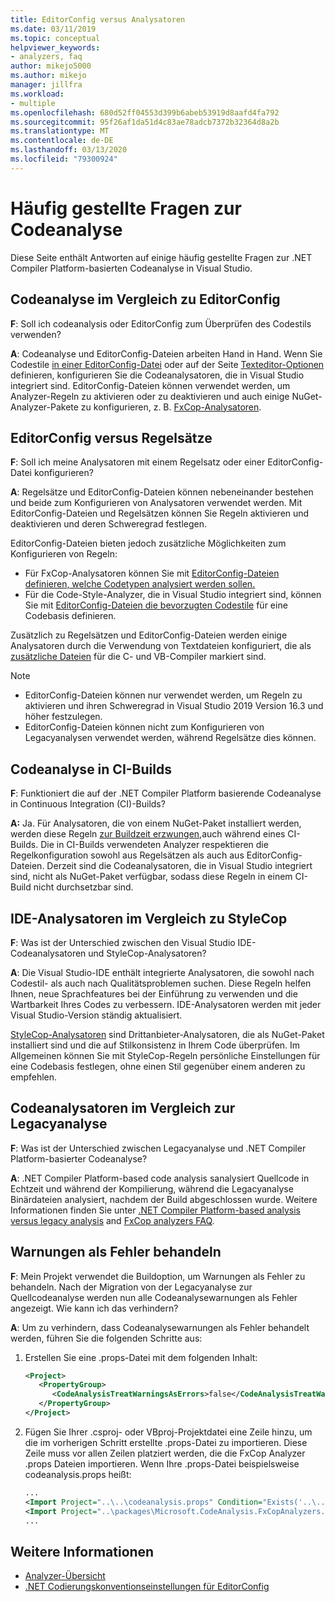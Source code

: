 ```yaml
---
title: EditorConfig versus Analysatoren
ms.date: 03/11/2019
ms.topic: conceptual
helpviewer_keywords:
- analyzers, faq
author: mikejo5000
ms.author: mikejo
manager: jillfra
ms.workload:
- multiple
ms.openlocfilehash: 680d52ff04553d399b6abeb53919d8aafd4fa792
ms.sourcegitcommit: 95f26af1da51d4c83ae78adcb7372b32364d8a2b
ms.translationtype: MT
ms.contentlocale: de-DE
ms.lasthandoff: 03/13/2020
ms.locfileid: "79300924"
---
```

# <a name="code-analysis-faq"></a>Häufig gestellte Fragen zur Codeanalyse

Diese Seite enthält Antworten auf einige häufig gestellte Fragen zur .NET Compiler Platform-basierten Codeanalyse in Visual Studio.

## <a name="code-analysis-versus-editorconfig"></a>Codeanalyse im Vergleich zu EditorConfig

**F**: Soll ich codeanalysis oder EditorConfig zum Überprüfen des Codestils verwenden?

**A**: Codeanalyse und EditorConfig-Dateien arbeiten Hand in Hand. Wenn Sie Codestile [in einer EditorConfig-Datei](../ide/editorconfig-code-style-settings-reference.md) oder auf der Seite [Texteditor-Optionen](../ide/code-styles-and-code-cleanup.md) definieren, konfigurieren Sie die Codeanalysatoren, die in Visual Studio integriert sind. EditorConfig-Dateien können verwendet werden, um Analyzer-Regeln zu aktivieren oder zu deaktivieren und auch einige NuGet-Analyzer-Pakete zu konfigurieren, z. B. [FxCop-Analysatoren](configure-fxcop-analyzers.md).

## <a name="editorconfig-versus-rule-sets"></a>EditorConfig versus Regelsätze

**F**: Soll ich meine Analysatoren mit einem Regelsatz oder einer EditorConfig-Datei konfigurieren?

**A**: Regelsätze und EditorConfig-Dateien können nebeneinander bestehen und beide zum Konfigurieren von Analysatoren verwendet werden. Mit EditorConfig-Dateien und Regelsätzen können Sie Regeln aktivieren und deaktivieren und deren Schweregrad festlegen.

EditorConfig-Dateien bieten jedoch zusätzliche Möglichkeiten zum Konfigurieren von Regeln:

- Für FxCop-Analysatoren können Sie mit [EditorConfig-Dateien definieren, welche Codetypen analysiert werden sollen.](fxcop-analyzer-options.md)
- Für die Code-Style-Analyzer, die in Visual Studio integriert sind, können Sie mit [EditorConfig-Dateien die bevorzugten Codestile](../ide/editorconfig-code-style-settings-reference.md) für eine Codebasis definieren.

Zusätzlich zu Regelsätzen und EditorConfig-Dateien werden einige Analysatoren durch die Verwendung von Textdateien konfiguriert, die als [zusätzliche Dateien](../ide/build-actions.md#build-action-values) für die C- und VB-Compiler markiert sind.

> [!NOTE]
> - EditorConfig-Dateien können nur verwendet werden, um Regeln zu aktivieren und ihren Schweregrad in Visual Studio 2019 Version 16.3 und höher festzulegen.
> - EditorConfig-Dateien können nicht zum Konfigurieren von Legacyanalysen verwendet werden, während Regelsätze dies können.

## <a name="code-analysis-in-ci-builds"></a>Codeanalyse in CI-Builds

**F**: Funktioniert die auf der .NET Compiler Platform basierende Codeanalyse in Continuous Integration (CI)-Builds?

**A:** Ja. Für Analysatoren, die von einem NuGet-Paket installiert werden, werden diese Regeln [zur Buildzeit erzwungen,](roslyn-analyzers-overview.md#build-errors)auch während eines CI-Builds. Die in CI-Builds verwendeten Analyzer respektieren die Regelkonfiguration sowohl aus Regelsätzen als auch aus EditorConfig-Dateien. Derzeit sind die Codeanalysatoren, die in Visual Studio integriert sind, nicht als NuGet-Paket verfügbar, sodass diese Regeln in einem CI-Build nicht durchsetzbar sind.

## <a name="ide-analyzers-versus-stylecop"></a>IDE-Analysatoren im Vergleich zu StyleCop

**F**: Was ist der Unterschied zwischen den Visual Studio IDE-Codeanalysatoren und StyleCop-Analysatoren?

**A**: Die Visual Studio-IDE enthält integrierte Analysatoren, die sowohl nach Codestil- als auch nach Qualitätsproblemen suchen. Diese Regeln helfen Ihnen, neue Sprachfeatures bei der Einführung zu verwenden und die Wartbarkeit Ihres Codes zu verbessern. IDE-Analysatoren werden mit jeder Visual Studio-Version ständig aktualisiert.

[StyleCop-Analysatoren](https://github.com/DotNetAnalyzers/StyleCopAnalyzers) sind Drittanbieter-Analysatoren, die als NuGet-Paket installiert sind und die auf Stilkonsistenz in Ihrem Code überprüfen. Im Allgemeinen können Sie mit StyleCop-Regeln persönliche Einstellungen für eine Codebasis festlegen, ohne einen Stil gegenüber einem anderen zu empfehlen.

## <a name="code-analyzers-versus-legacy-analysis"></a>Codeanalysatoren im Vergleich zur Legacyanalyse

**F**: Was ist der Unterschied zwischen Legacyanalyse und .NET Compiler Platform-basierter Codeanalyse?

**A**: .NET Compiler Platform-based code analysis sanalysiert Quellcode in Echtzeit und während der Kompilierung, während die Legacyanalyse Binärdateien analysiert, nachdem der Build abgeschlossen wurde. Weitere Informationen finden Sie unter [.NET Compiler Platform-based analysis versus legacy analysis](roslyn-analyzers-overview.md#source-code-analysis-versus-legacy-analysis) and [FxCop analyzers FAQ](fxcop-analyzers-faq.md).

## <a name="treat-warnings-as-errors"></a>Warnungen als Fehler behandeln

**F**: Mein Projekt verwendet die Buildoption, um Warnungen als Fehler zu behandeln. Nach der Migration von der Legacyanalyse zur Quellcodeanalyse werden nun alle Codeanalysewarnungen als Fehler angezeigt. Wie kann ich das verhindern?

**A**: Um zu verhindern, dass Codeanalysewarnungen als Fehler behandelt werden, führen Sie die folgenden Schritte aus:

  1. Erstellen Sie eine .props-Datei mit dem folgenden Inhalt:

     ```xml
     <Project>
        <PropertyGroup>
           <CodeAnalysisTreatWarningsAsErrors>false</CodeAnalysisTreatWarningsAsErrors>
        </PropertyGroup>
     </Project>
     ```

  2. Fügen Sie Ihrer .csproj- oder VBproj-Projektdatei eine Zeile hinzu, um die im vorherigen Schritt erstellte .props-Datei zu importieren. Diese Zeile muss vor allen Zeilen platziert werden, die die FxCop Analyzer .props Dateien importieren. Wenn Ihre .props-Datei beispielsweise codeanalysis.props heißt:

     ```xml
     ...
     <Import Project="..\..\codeanalysis.props" Condition="Exists('..\..\codeanalysis.props')" />
     <Import Project="..\packages\Microsoft.CodeAnalysis.FxCopAnalyzers.2.6.5\build\Microsoft.CodeAnalysis.FxCopAnalyzers.props" Condition="Exists('..\packages\Microsoft.CodeAnalysis.FxCopAnalyzers.2.6.5\build\Microsoft.CodeAnalysis.FxCopAnalyzers.props')" />
     ...
     ```

## <a name="see-also"></a>Weitere Informationen

- [Analyzer-Übersicht](roslyn-analyzers-overview.md)
- [.NET Codierungskonventionseinstellungen für EditorConfig](../ide/editorconfig-code-style-settings-reference.md)
